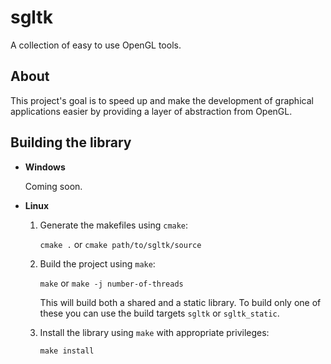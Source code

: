 # sgltk
A collection of easy to use OpenGL tools.

## About
This project's goal is to speed up and make the development of graphical
applications easier by providing a layer of abstraction from OpenGL.

## Building the library
* **Windows**

    Coming soon.
    
* **Linux**
    1. Generate the makefiles using `cmake`:
    
        `cmake .` or `cmake path/to/sgltk/source`

    2. Build the project using `make`:

        `make` or `make -j number-of-threads`

        This will build both a shared and a static library. To build only one of these you can use the build targets `sgltk` or `sgltk_static`.

    3. Install the library using `make` with appropriate privileges:
    
        `make install`